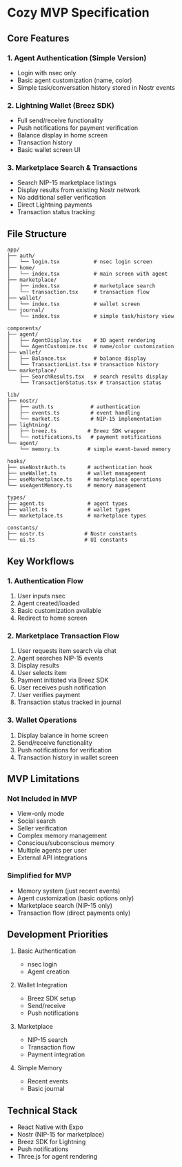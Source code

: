 # Cozy MVP Specification

## Core Features

### 1. Agent Authentication (Simple Version)
- Login with nsec only
- Basic agent customization (name, color)
- Simple task/conversation history stored in Nostr events

### 2. Lightning Wallet (Breez SDK)
- Full send/receive functionality
- Push notifications for payment verification
- Balance display in home screen
- Transaction history
- Basic wallet screen UI

### 3. Marketplace Search & Transactions
- Search NIP-15 marketplace listings
- Display results from existing Nostr network
- No additional seller verification
- Direct Lightning payments
- Transaction status tracking

## File Structure

```
app/
├── auth/
│   └── login.tsx           # nsec login screen
├── home/
│   └── index.tsx           # main screen with agent
├── marketplace/
│   ├── index.tsx           # marketplace search
│   └── transaction.tsx     # transaction flow
├── wallet/
│   └── index.tsx           # wallet screen
└── journal/
    └── index.tsx           # simple task/history view

components/
├── agent/
│   ├── AgentDisplay.tsx    # 3D agent rendering
│   └── AgentCustomize.tsx  # name/color customization
├── wallet/
│   ├── Balance.tsx         # balance display
│   └── TransactionList.tsx # transaction history
└── marketplace/
    ├── SearchResults.tsx   # search results display
    └── TransactionStatus.tsx # transaction status

lib/
├── nostr/
│   ├── auth.ts            # authentication
│   ├── events.ts          # event handling
│   └── market.ts          # NIP-15 implementation
├── lightning/
│   ├── breez.ts          # Breez SDK wrapper
│   └── notifications.ts   # payment notifications
└── agent/
    └── memory.ts         # simple event-based memory

hooks/
├── useNostrAuth.ts       # authentication hook
├── useWallet.ts          # wallet management
├── useMarketplace.ts     # marketplace operations
└── useAgentMemory.ts     # memory management

types/
├── agent.ts              # agent types
├── wallet.ts             # wallet types
└── marketplace.ts        # marketplace types

constants/
├── nostr.ts             # Nostr constants
└── ui.ts                # UI constants
```

## Key Workflows

### 1. Authentication Flow
1. User inputs nsec
2. Agent created/loaded
3. Basic customization available
4. Redirect to home screen

### 2. Marketplace Transaction Flow
1. User requests item search via chat
2. Agent searches NIP-15 events
3. Display results
4. User selects item
5. Payment initiated via Breez SDK
6. User receives push notification
7. User verifies payment
8. Transaction status tracked in journal

### 3. Wallet Operations
1. Display balance in home screen
2. Send/receive functionality
3. Push notifications for verification
4. Transaction history in wallet screen

## MVP Limitations

### Not Included in MVP
- View-only mode
- Social search
- Seller verification
- Complex memory management
- Conscious/subconscious memory
- Multiple agents per user
- External API integrations

### Simplified for MVP
- Memory system (just recent events)
- Agent customization (basic options only)
- Marketplace search (NIP-15 only)
- Transaction flow (direct payments only)

## Development Priorities

1. Basic Authentication
   - nsec login
   - Agent creation

2. Wallet Integration
   - Breez SDK setup
   - Send/receive
   - Push notifications

3. Marketplace
   - NIP-15 search
   - Transaction flow
   - Payment integration

4. Simple Memory
   - Recent events
   - Basic journal

## Technical Stack

- React Native with Expo
- Nostr (NIP-15 for marketplace)
- Breez SDK for Lightning
- Push notifications
- Three.js for agent rendering